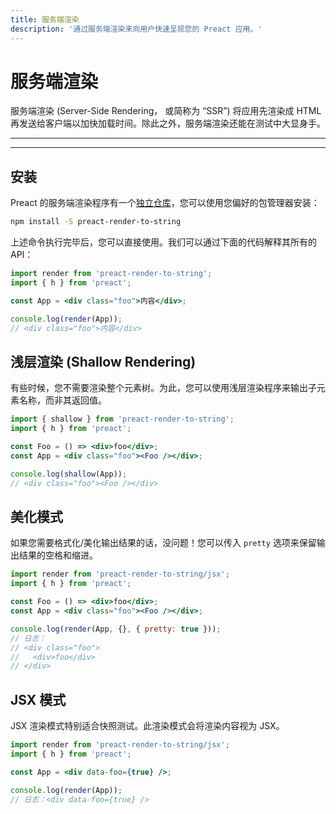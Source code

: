 ```yaml
---
title: 服务端渲染
description: '通过服务端渲染来向用户快速呈现您的 Preact 应用。'
---
```


# 服务端渲染

服务端渲染 (Server-Side Rendering， 或简称为 “SSR”) 将应用先渲染成 HTML 再发送给客户端以加快加载时间。除此之外，服务端渲染还能在测试中大显身手。

---

<toc></toc>

---

## 安装

Preact 的服务端渲染程序有一个[独立仓库](https://github.com/preactjs/preact-render-to-string/)，您可以使用您偏好的包管理器安装：

```bash
npm install -S preact-render-to-string
```

上述命令执行完毕后，您可以直接使用。我们可以通过下面的代码解释其所有的 API：

```jsx
import render from 'preact-render-to-string';
import { h } from 'preact';

const App = <div class="foo">内容</div>;

console.log(render(App));
// <div class="foo">内容</div>
```

## 浅层渲染 (Shallow Rendering)

有些时候，您不需要渲染整个元素树。为此，您可以使用浅层渲染程序来输出子元素名称，而非其返回值。

```jsx
import { shallow } from 'preact-render-to-string';
import { h } from 'preact';

const Foo = () => <div>foo</div>;
const App = <div class="foo"><Foo /></div>;

console.log(shallow(App));
// <div class="foo"><Foo /></div>
```

## 美化模式

如果您需要格式化/美化输出结果的话，没问题！您可以传入 `pretty` 选项来保留输出结果的空格和缩进。

```jsx
import render from 'preact-render-to-string/jsx';
import { h } from 'preact';

const Foo = () => <div>foo</div>;
const App = <div class="foo"><Foo /></div>;

console.log(render(App, {}, { pretty: true }));
// 日志：
// <div class="foo">
//   <div>foo</div>
// </div>
```

## JSX 模式

JSX 渲染模式特别适合快照测试。此渲染模式会将渲染内容视为 JSX。

```jsx
import render from 'preact-render-to-string/jsx';
import { h } from 'preact';

const App = <div data-foo={true} />;

console.log(render(App));
// 日志：<div data-foo={true} />
```
